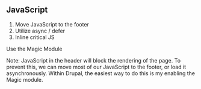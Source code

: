 ## JavaScript

<ol>
  <li class="fragment">Move JavaScript to the footer</li>
  <li class="fragment">Utilize async / defer</li>
  <li class="fragment">Inline critical JS</li>
</ol>

<div class="drupal fragment">Use the Magic Module</div>

Note:
JavaScript in the header will block the rendering of the page. To prevent this, we can move most of our JavaScript to the footer, or load it asynchronously. Within Drupal, the easiest way to do this is my enabling the Magic module. 
